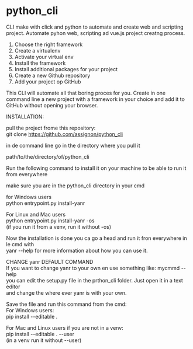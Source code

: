 # python_cli
CLI make with click and python to automate and create web and scripting project.
Automate pyhon web, scripting ad vue.js project creatng process.

  1. Choose the right framework
  2. Create a virtualenv
  3. Activate your virtual env
  4. Install the framework
  5. Install additional packages for your project
  6. Create a new Github repository
  7. Add your project op GitHub
  
This CLI will automate all that boring proces for you.
Create in one command line a new project with a framework in your choice and add it to GitHub without opening your browser.

INSTALLATION:

pull the project frome this repository:  
git clone https://github.com/assignon/python_cli

in de command line go in the directory where you pull it 

path/to/the/directory/of/python_cli

Run the following command to install it on your machine to be able to run it from everywhere 

make sure you are in the python_cli directory in your cmd </br>

for Windows users</br>
python entrypoint.py install-yanr</br>

For Linux and Mac users </br>
python entrypoint.py install-yanr -os </br>
(if you run it from a venv, run it without -os) </br>

Now the installation is done you ca go a head and run it fron everywhere in le cmd with </br>
yanr --help for more information about how you can use it.</br> 

CHANGE yanr DEFAULT COMMAND </br>
If you want to change yanr to your own en use something like: mycmmd --help </br>
you can edit the setup.py file in the prthon_cli folder. Just open it in a text editor </br> 
and change the where ever yanr is with your own.</br> 

Save the file and run this command from the cmd:</br> 
For Windows users:</br> 
pip install --editable . </br>

For Mac and Linux users if you are not in a venv:</br> 
pip install --editable . --user</br> 
(in a venv run it without --user) 
